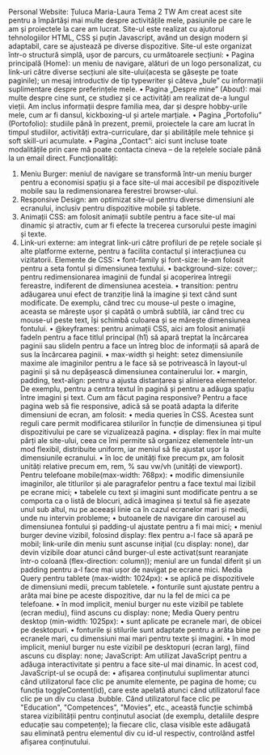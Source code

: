 Personal Website: Țuluca Maria-Laura			Tema 2 TW 
Am creat acest site pentru a împărtăși mai multe despre activitățile mele, pasiunile pe care le am și proiectele la care am lucrat. Site-ul este realizat cu ajutorul tehnologiilor HTML, CSS și puțin Javascript, având un design modern și adaptabil, care se ajustează pe diverse dispozitive. 
Site-ul este organizat într-o structură simplă, ușor de parcurs, cu următoarele secțiuni:
•	Pagina principală (Home): un meniu de navigare, alături de un logo personalizat, cu link-uri către diverse secțiuni ale site-ului(acesta se găsește pe toate paginile); un mesaj introductiv de tip typewriter și câteva „bule” cu informații suplimentare despre preferințele mele.
•	Pagina „Despre mine” (About): mai multe despre cine sunt, ce studiez  și ce activități am realizat de-a lungul vieții. Am inclus informații despre familia mea, dar și despre hobby-urile mele, cum ar fi dansul, kickboxing-ul și artele marțiale.
•	Pagina „Portofoliu” (Portofolio): studiile până în prezent, premii, proiectele la care am lucrat în timpul studiilor, activități extra-curriculare, dar și abilitățile mele tehnice și soft skill-uri acumulate.
•	Pagina „Contact”: aici sunt incluse toate modalitățile prin care mă poate contacta cineva – de la rețelele sociale până la un email direct.
Funcționalități: 
1.	Meniu Burger: meniul de navigare se transformă într-un meniu burger pentru a economisi spațiu și a face site-ul mai accesibil pe dispozitivele mobile sau la redimensionarea ferestrei browser-ului.
2.	Responsive Design: am optimizat site-ul pentru diverse dimensiuni ale ecranului, inclusiv pentru dispozitive mobile și tablete.
3.	Animații CSS: am folosit animații subtile pentru a face site-ul mai dinamic și atractiv, cum ar fi efecte la trecerea cursorului peste imagini și texte.
4.	Link-uri externe: am integrat link-uri către profiluri de pe rețele sociale și alte platforme externe, pentru a facilita contactul și interacțiunea cu vizitatorii.
Elemente de CSS:
•	font-family și font-size: le-am folosit pentru a seta fontul și dimensiunea textului.
•	background-size: cover;: pentru redimensionarea imaginii de fundal și acoperirea întregii fereastre, indiferent de dimensiunea acesteia.
•	transition: pentru adăugarea unui efect de tranziție lină la imagine și text când sunt modificate. De exemplu, când trec cu mouse-ul peste o imagine, aceasta se mărește ușor și capătă o umbră subtilă, iar când trec cu mouse-ul peste text, își schimbă culoarea și se mărește dimensiunea fontului.
•	@keyframes: pentru animații CSS, aici am folosit animații fadeIn pentru a face titlul principal (h1) să apară treptat la încărcarea paginii sau slideIn pentru a face un întreg bloc de informații să apară de sus la încărcarea paginii.
•	max-width și height: setez dimensiunile maxime ale imaginilor pentru a le face să se potrivească în layout-ul paginii și să nu depășească dimensiunea containerului lor.
•	margin, padding, text-align: pentru a ajusta distanțarea și alinierea elementelor. De exemplu, pentru a centra textul în pagină și pentru a adăuga spațiu între imagini și text.
Cum am făcut pagina responsive?
Pentru a face pagina web să fie responsive, adică să se poată adapta la diferite dimensiuni de ecran, am folosit:
•	media queries în CSS. Acestea sunt reguli care permit modificarea stilurilor în funcție de dimensiunea și tipul dispozitivului pe care se vizualizează pagina.
•	display: flex în mai multe părți ale site-ului, ceea ce îmi permite să organizez elementele într-un mod flexibil, distribuite uniform, iar meniul să fie ajustat ușor la dimensiunile ecranului.
•	în loc de unități fixe precum px, am folosit unități relative precum em, rem, % sau vw/vh (unități de viewport).
Pentru telefoane mobile(max-width: 768px):
•	modific dimensiunile imaginilor, ale titlurilor și ale paragrafelor pentru a face textul mai lizibil pe ecrane mici;
•	tabelele cu text și imagini sunt modificate pentru a se comporta ca o listă de blocuri, adică imaginea și textul să fie așezate unul sub altul, nu pe aceeași linie ca în cazul ecranelor mari și medii, unde nu intervin probleme;
•	butoanele de navigare din carousel au dimensiunea fontului și padding-ul ajustate pentru a fi mai mici; 
•	meniul burger devine vizibil, folosind display: flex pentru a-l face să apară pe mobil; link-urile din meniu sunt ascunse inițial (cu display: none), dar devin vizibile doar atunci când burger-ul este activat(sunt rearanjate într-o coloană (flex-direction: column)); meniul are un fundal diferit și un padding pentru a-l face mai ușor de navigat pe ecrane mici.
Media Query pentru tablete (max-width: 1024px):
•	se aplică pe dispozitivele de dimensiuni medii, precum tabletele.
•	fonturile sunt ajustate pentru a arăta mai bine pe aceste dispozitive, dar nu la fel de mici ca pe telefoane.
•	în mod implicit, meniul burger nu este vizibil pe tablete (ecran mediu), fiind ascuns cu display: none;
Media Query pentru desktop (min-width: 1025px):
•	sunt aplicate pe ecranele mari, de obicei pe desktopuri.
•	fonturile și stilurile sunt adaptate pentru a arăta bine pe ecranele mari, cu dimensiuni mai mari pentru texte și imagini.
•	în mod implicit, meniul burger nu este vizibil pe desktopuri (ecran larg), fiind ascuns cu display: none;
JavaScript:
Am utilizat JavaScript pentru a adăuga interactivitate și pentru a face site-ul mai dinamic. În acest cod, JavaScript-ul se ocupă de:
•	afișarea conținutului suplimentar atunci când utilizatorul face clic pe anumite elemente, pe pagina de home; cu funcția toggleContent(id), care este apelată atunci când utilizatorul face clic pe un div cu clasa .bubble. Când utilizatorul face clic pe "Education", "Competences", "Movies", etc., această funcție schimbă starea vizibilității pentru conținutul asociat (de exemplu, detaliile despre educație sau competențe); la fiecare clic, clasa visible este adăugată sau eliminată pentru elementul div cu id-ul respectiv, controlând astfel afișarea conținutului.
